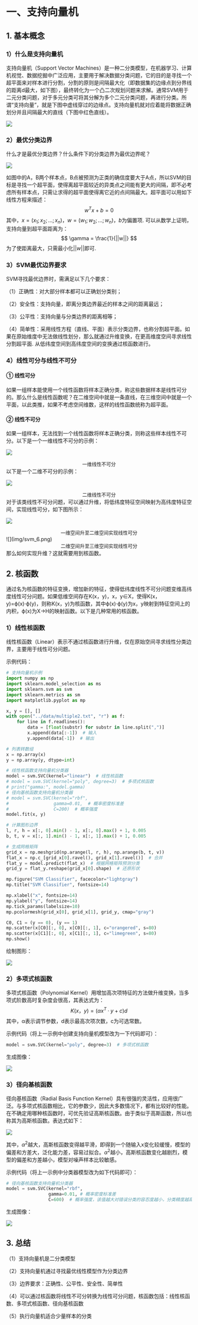 # 一、支持向量机

## 1. 基本概念

### 1）什么是支持向量机

支持向量机（Support Vector Machines）是一种二分类模型，在机器学习、计算机视觉、数据挖掘中广泛应用，主要用于解决数据分类问题，它的目的是寻找一个超平面来对样本进行分割，分割的原则是间隔最大化（即数据集的边缘点到分界线的距离d最大，如下图），最终转化为一个凸二次规划问题来求解。通常SVM用于二元分类问题，对于多元分类可将其分解为多个二元分类问题，再进行分类。所谓“支持向量”，就是下图中虚线穿过的边缘点。支持向量机就对应着能将数据正确划分并且间隔最大的直线（下图中红色直线）。

![](img/svm_1.png)

### 2）最优分类边界

什么才是最优分类边界？什么条件下的分类边界为最优边界呢？

![](img/svm_2.png)

如图中的A，B两个样本点，B点被预测为正类的确信度要大于A点，所以SVM的目标是寻找一个超平面，使得离超平面较近的异类点之间能有更大的间隔，即不必考虑所有样本点，只需让求得的超平面使得离它近的点间隔最大。超平面可以用如下线性方程来描述：
$$
w^T x + b = 0
$$
其中，$x=(x_1;x_2;...;x_n)$，$w=(w_1;w_2;...;w_n)$，$b$为偏置项.  可以从数学上证明，支持向量到超平面距离为：
$$
\gamma = \frac{1}{||w||}
$$
为了使距离最大，只需最小化$||w||$即可.

### 3）SVM最优边界要求

SVM寻找最优边界时，需满足以下几个要求：

（1）正确性：对大部分样本都可以正确划分类别；

（2）安全性：支持向量，即离分类边界最近的样本之间的距离最远；

（3）公平性：支持向量与分类边界的距离相等；

（4）简单性：采用线性方程（直线、平面）表示分类边界，也称分割超平面。如果在原始维度中无法做线性划分，那么就通过升维变换，在更高维度空间寻求线性分割超平面. 从低纬度空间到高纬度空间的变换通过核函数进行。

### 4）线性可分与线性不可分

#### ① 线性可分

如果一组样本能使用一个线性函数将样本正确分类，称这些数据样本是线性可分的。那么什么是线性函数呢？在二维空间中就是一条直线，在三维空间中就是一个平面，以此类推，如果不考虑空间维数，这样的线性函数统称为超平面。

#### ② 线性不可分

如果一组样本，无法找到一个线性函数将样本正确分类，则称这些样本线性不可分。以下是一个一维线性不可分的示例：

![](img/svm_3.png)

<center><font size=2>一维线性不可分</font></center>
以下是一个二维不可分的示例：

![](img/svm_4.png)

<center><font size=2>二维线性不可分</font></center>
对于该类线性不可分问题，可以通过升维，将低纬度特征空间映射为高纬度特征空间，实现线性可分，如下图所示：

![](img/svm_5.png)

<center><font size=2>一维空间升至二维空间实现线性可分</font></center>
![](img/svm_6.png)

<center><font size=2>二维空间升至三维空间实现线性可分</font></center>
那么如何实现升维？这就需要用到核函数。

## 2. 核函数

通过名为核函数的特征变换，增加新的特征，使得低纬度线性不可分问题变维高纬度线性可分问题。如果低维空间存在K(x，y)，x，y∈Χ，使得K(x，y)=ϕ(x)·ϕ(y)，则称K(x，y)为核函数，其中ϕ(x)·ϕ(y)为x，y映射到特征空间上的内积，ϕ(x)为X→H的映射函数。以下是几种常用的核函数。

### 1）线性核函数

线性核函数（Linear）表示不通过核函数进行升维，仅在原始空间寻求线性分类边界，主要用于线性可分问题。

示例代码：

```python
# 支持向量机示例
import numpy as np
import sklearn.model_selection as ms
import sklearn.svm as svm
import sklearn.metrics as sm
import matplotlib.pyplot as mp

x, y = [], []
with open("../data/multiple2.txt", "r") as f:
    for line in f.readlines():
        data = [float(substr) for substr in line.split(",")]
        x.append(data[:-1])  # 输入
        y.append(data[-1])  # 输出

# 列表转数组
x = np.array(x)
y = np.array(y, dtype=int)

# 线性核函数支持向量机分类器
model = svm.SVC(kernel="linear")  # 线性核函数
# model = svm.SVC(kernel="poly", degree=3)  # 多项式核函数
# print("gamma:", model.gamma)
# 径向基核函数支持向量机分类器
# model = svm.SVC(kernel="rbf",
#                 gamma=0.01,  # 概率密度标准差
#                 C=200)  # 概率强度
model.fit(x, y)

# 计算图形边界
l, r, h = x[:, 0].min() - 1, x[:, 0].max() + 1, 0.005
b, t, v = x[:, 1].min() - 1, x[:, 1].max() + 1, 0.005

# 生成网格矩阵
grid_x = np.meshgrid(np.arange(l, r, h), np.arange(b, t, v))
flat_x = np.c_[grid_x[0].ravel(), grid_x[1].ravel()]  # 合并
flat_y = model.predict(flat_x)  # 根据网格矩阵预测分类
grid_y = flat_y.reshape(grid_x[0].shape)  # 还原形状

mp.figure("SVM Classifier", facecolor="lightgray")
mp.title("SVM Classifier", fontsize=14)

mp.xlabel("x", fontsize=14)
mp.ylabel("y", fontsize=14)
mp.tick_params(labelsize=10)
mp.pcolormesh(grid_x[0], grid_x[1], grid_y, cmap="gray")

C0, C1 = (y == 0), (y == 1)
mp.scatter(x[C0][:, 0], x[C0][:, 1], c="orangered", s=80)
mp.scatter(x[C1][:, 0], x[C1][:, 1], c="limegreen", s=80)
mp.show()
```

绘制图形：

![](img/svm_linear.png)

### 2）多项式核函数

多项式核函数（Polynomial Kernel）用增加高次项特征的方法做升维变换，当多项式阶数高时复杂度会很高，其表达式为：
$$
K(x，y)=(αx^T·y+c)d
$$
其中，α表示调节参数，d表示最高次项次数，c为可选常数。

示例代码（将上一示例中创建支持向量机模型改为一下代码即可）：

```python
model = svm.SVC(kernel="poly", degree=3)  # 多项式核函数
```

生成图像：

![](img/poli_kerl_func.png)

### 3）径向基核函数

径向基核函数（Radial Basis Function Kernel）具有很强的灵活性，应用很广泛。与多项式核函数相比，它的参数少，因此大多数情况下，都有比较好的性能。在不确定用哪种核函数时，可优先验证高斯核函数。由于类似于高斯函数，所以也称其为高斯核函数。表达式如下：

![](img/径向基核函数表达式.png)

其中，$α^2$越大，高斯核函数变得越平滑，即得到一个随输入x变化较缓慢，模型的偏差和方差大，泛化能力差，容易过拟合。$α^2$越小，高斯核函数变化越剧烈，模型的偏差和方差越小，模型对噪声样本比较敏感。

示例代码（将上一示例中分类器模型改为如下代码即可）：

```python
# 径向基核函数支持向量机分类器
model = svm.SVC(kernel="rbf",
                gamma=0.01, # 概率密度标准差
                C=600)  # 概率强度，该值越大对错误分类的容忍度越小，分类精度越高，但泛化能力越差；该值越小，对错误分类容忍度越大，但泛化能力强
```

生成图像：

![](img/rbf_kerl_func.png)



## 3. 总结

（1）支持向量机是二分类模型

（2）支持向量机通过寻找最优线性模型作为分类边界

（3）边界要求：正确性、公平性、安全性、简单性

（4）可以通过核函数将线性不可分转换为线性可分问题，核函数包括：线性核函数、多项式核函数、径向基核函数

（5）执行向量机适合少量样本的分类